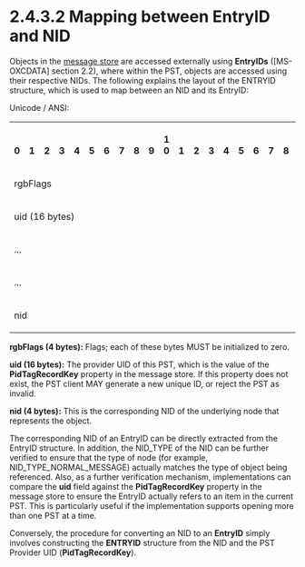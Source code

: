 <html dir="LTR" xmlns:mshelp="http://msdn.microsoft.com/mshelp" xmlns:ddue="http://ddue.schemas.microsoft.com/authoring/2003/5" xmlns:xlink="http://www.w3.org/1999/xlink" xmlns:tool="http://www.microsoft.com/tooltip">
    <head>
        <meta http-equiv="Content-Type" content="text/html; CHARSET=utf-8"></meta>
        <meta name="save" content="history"></meta>
        <title>2.4.3.2 Mapping between EntryID and NID</title>
        <xml>
            <mshelp:toctitle title="2.4.3.2 Mapping between EntryID and NID"></mshelp:toctitle>
            <mshelp:rltitle title="[MS-PST]: Mapping between EntryID and NID"></mshelp:rltitle>
            <mshelp:keyword index="A" term="9378e8b9-7b6a-45bf-a51a-f21daf24d9ce"></mshelp:keyword>
            <mshelp:attr name="DCSext.ContentType" value="open specification"></mshelp:attr>
            <mshelp:attr name="AssetID" value="9378e8b9-7b6a-45bf-a51a-f21daf24d9ce"></mshelp:attr>
            <mshelp:attr name="TopicType" value="kbRef"></mshelp:attr>
            <mshelp:attr name="DCSext.Title" value="[MS-PST]: Mapping between EntryID and NID" />
        </xml>
    </head>
    <body>
        <div id="header">
            <h1 class="heading">2.4.3.2 Mapping between EntryID and NID</h1>
        </div>
        <div id="mainSection">
            <div id="mainBody">
                <div id="allHistory" class="saveHistory"></div>
                <div id="sectionSection0" class="section" name="collapseableSection">
                    

<p>Objects in the <a href="08220cc9-69b1-4072-a2e7-2a0ff201d505.htm#gt_fda94a53-448d-48d5-9991-176c530ff597">message store</a> are accessed
externally using <b>EntryIDs</b> (<mshelp:link keywords="1afa0cd9-b1a0-4520-b623-bf15030af5d8" tabindex="0">[MS-OXCDATA]</mshelp:link>
section <mshelp:link keywords="57e8bcbf-11d0-40fe-8833-5558bb9c0c89" tabindex="0">2.2</mshelp:link>),
where within the PST, objects are accessed using their respective NIDs. The
following explains the layout of the ENTRYID structure, which is used to map
between an NID and its EntryID:</p>

<p>Unicode / ANSI:</p>

<table>
 <tr>
  <th><p><br>0</p></th>
  <th><p><br>1</p></th>
  <th><p><br>2</p></th>
  <th><p><br>3</p></th>
  <th><p><br>4</p></th>
  <th><p><br>5</p></th>
  <th><p><br>6</p></th>
  <th><p><br>7</p></th>
  <th><p><br>8</p></th>
  <th><p><br>9</p></th>
  <th><p>1<br>0</p></th>
  <th><p><br>1</p></th>
  <th><p><br>2</p></th>
  <th><p><br>3</p></th>
  <th><p><br>4</p></th>
  <th><p><br>5</p></th>
  <th><p><br>6</p></th>
  <th><p><br>7</p></th>
  <th><p><br>8</p></th>
  <th><p><br>9</p></th>
  <th><p>2<br>0</p></th>
  <th><p><br>1</p></th>
  <th><p><br>2</p></th>
  <th><p><br>3</p></th>
  <th><p><br>4</p></th>
  <th><p><br>5</p></th>
  <th><p><br>6</p></th>
  <th><p><br>7</p></th>
  <th><p><br>8</p></th>
  <th><p><br>9</p></th>
  <th><p>3<br>0</p></th>
  <th><p><br>1</p></th>
 </tr>
 <tr>
  <td colspan="32">
  <p>rgbFlags</p>
  </td>
 </tr>
 <tr>
  <td colspan="32">
  <p>uid (16
  bytes)</p>
  </td>
 </tr>
 <tr>
  <td colspan="32">
  <p>...</p>
  </td>
 </tr>
 <tr>
  <td colspan="32">
  <p>...</p>
  </td>
 </tr>
 <tr>
  <td colspan="32">
  <p>nid</p>
  </td>
 </tr>
</table>

<p><b>rgbFlags (4 bytes):</b> Flags; each of these bytes
MUST be initialized to zero.</p>

<p><b>uid (16 bytes):</b> The provider UID of this PST,
which is the value of the <b>PidTagRecordKey</b> property in the message store.
If this property does not exist, the PST client MAY generate a new unique ID,
or reject the PST as invalid.</p>

<p><b>nid (4 bytes):</b> This is the corresponding NID
of the underlying node that represents the object.</p>

<p>The corresponding NID of an EntryID can be directly
extracted from the EntryID structure. In addition, the NID_TYPE of the NID can
be further verified to ensure that the type of node (for example,
NID_TYPE_NORMAL_MESSAGE) actually matches the type of object being referenced.
Also, as a further verification mechanism, implementations can compare the <b>uid</b>
field against the <b>PidTagRecordKey</b> property in the message store to
ensure the EntryID actually refers to an item in the current PST. This is
particularly useful if the implementation supports opening more than one PST at
a time.</p>

<p>Conversely, the procedure for converting an NID to an <b>EntryID</b>
simply involves constructing the <b>ENTRYID</b> structure from the NID and the
PST Provider UID (<b>PidTagRecordKey</b>).</p>
                </div>
            </div>
        </div>
    </body>
</html>
